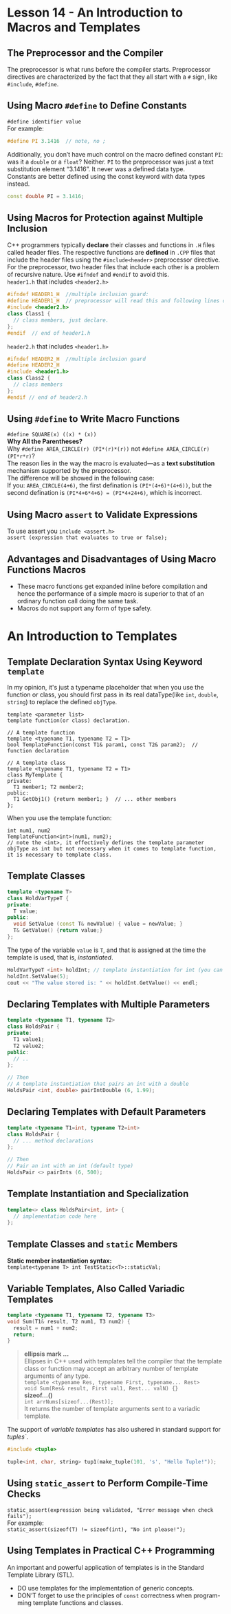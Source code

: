 # Lesson 14 - An Introduction to Macros and Templates

## The Preprocessor and the Compiler
The preprocessor is what runs before the compiler starts. Preprocessor directives are characterized by the fact that they all start with a `#` sign, like `#include`, `#define`.

## Using Macro `#define` to Define Constants
`#define identifier value`  
For example:  
```c++
#define PI 3.1416  // note, no ;
```
Additionally, you don’t have much control on the macro defined constant `PI`: was it a `double` or a `float`? Neither. `PI` to the preprocessor was just a text substitution element “3.1416”. It never was a defined data type.  
Constants are better defined using the const keyword with data types instead.
```c++
const double PI = 3.1416; 
```

## Using Macros for Protection against Multiple Inclusion
C++ programmers typically **declare** their classes and functions in `.H` files called header files. The respective functions are **defined** in `.CPP` files that include the header files using the `#include<header>` preprocessor directive.    
For the preprocessor, two header files that include each other is a problem of recursive nature. Use `#ifndef` and `#endif` to avoid this.  
`header1.h` that includes `<header2.h>`  
```c++
#ifndef HEADER1_H  //multiple inclusion guard:
#define HEADER1_H  // preprocessor will read this and following lines once 
#include <header2.h>
class Class1 {
  // class members, just declare.
}; 
#endif  // end of header1.h
```
`header2.h` that includes `<header1.h>`  
```c++
#ifndef HEADER2_H  //multiple inclusion guard 
#define HEADER2_H
#include <header1.h>
class Class2 {
  // class members 
}; 
#endif // end of header2.h
```

## Using `#define` to Write Macro Functions
`#define SQUARE(x) ((x) * (x))`    
**Why All the Parentheses?**   
Why `#define AREA_CIRCLE(r) (PI*(r)*(r))` not `#define AREA_CIRCLE(r) (PI*r*r)`?  
The reason lies in the way the macro is evaluated—as a **text substitution** mechanism supported by the preprocessor.  
The difference will be showed in the following case:  
If you: `AREA_CIRCLE(4+6)`, the first defination is `(PI*(4+6)*(4+6))`, but the second defination is `(PI*4+6*4+6) = (PI*4+24+6)`, which is incorrect.

## Using Macro `assert` to Validate Expressions
To use assert you `include <assert.h>`  
`assert (expression that evaluates to true or false);`  

## Advantages and Disadvantages of Using Macro Functions Macros
* These macro functions get expanded inline before compilation and hence the performance of a simple macro is superior to that of an ordinary function call doing the same task. 
* Macros do not support any form of type safety.

# An Introduction to Templates

## Template Declaration Syntax Using Keyword `template`
In my opinion, it's just a typename placeholder that when you use the function or class, you should first pass in its real dataType(like `int`, `double`, `string`) to replace the defined `objType`.
```
template <parameter list>
template function(or class) declaration.
```
```
// A template function
template <typename T1, typename T2 = T1>
bool TemplateFunction(const T1& param1, const T2& param2);  // function declaration

// A template class
template <typename T1, typename T2 = T1>
class MyTemplate {
private:
  T1 member1; T2 member2;
public:
  T1 GetObj1() {return member1; }  // ... other members
};
```
When you use the template function:  
```
int num1, num2
TemplateFunction<int>(num1, num2);
// note the <int>, it effectively defines the template parameter objType as int but not necessary when it comes to template function, it is necessary to template class.
```

## Template Classes
```c++
template <typename T> 
class HoldVarTypeT {
private: 
  T value; 
public:
  void SetValue (const T& newValue) { value = newValue; } 
  T& GetValue() {return value;}
};
```
The type of the variable `value` is `T`, and that is assigned at the time the template is used, that is, *instantiated*.
```c++
HoldVarTypeT <int> holdInt; // template instantiation for int (you can change int to other datatype)
holdInt.SetValue(5);
cout << "The value stored is: " << holdInt.GetValue() << endl;
```

## Declaring Templates with Multiple Parameters
```c++
template <typename T1, typename T2> 
class HoldsPair {
private:
  T1 value1; 
  T2 value2;
public:
  // ..
};

// Then
// A template instantiation that pairs an int with a double 
HoldsPair <int, double> pairIntDouble (6, 1.99);
```

## Declaring Templates with Default Parameters
```c++
template <typename T1=int, typename T2=int> 
class HoldsPair {
  // ... method declarations
};

// Then
// Pair an int with an int (default type) 
HoldsPair <> pairInts (6, 500);
```

## Template Instantiation and Specialization
```c++
template<> class HoldsPair<int, int> {
  // implementation code here
};
```

## Template Classes and `static` Members
**Static member instantiation syntax:**  
`template<typename T> int TestStatic<T>::staticVal;`

## Variable Templates, Also Called Variadic Templates
```c++
template <typename T1, typename T2, typename T3> 
void Sum(T1& result, T2 num1, T3 num2) {
  result = num1 + num2; 
  return;
}
``` 
> **ellipsis mark ...**  
Ellipses in C++ used with templates tell the compiler that the template class or function may accept an arbitrary number of template arguments of any type.  
`template <typename Res, typename First, typename... Rest>`    
`void Sum(Res& result, First val1, Rest... valN) {}`   
**sizeof...()**  
`int arrNums[sizeof...(Rest)];`  
It returns the number of template arguments sent to a variadic template.

The support of *variable templates* has also ushered in standard support for *tuples`*.
```c++
#include <tuple>

tuple<int, char, string> tup1(make_tuple(101, 's', "Hello Tuple!"));
```

## Using `static_assert` to Perform Compile-Time Checks
`static_assert(expression being validated, "Error message when check fails");`  
For example:  
`static_assert(sizeof(T) != sizeof(int), "No int please!");`

## Using Templates in Practical C++ Programming
An important and powerful application of templates is in the Standard Template Library (STL).
* DO use templates for the implementation of generic concepts.
* DON’T forget to use the principles of `const` correctness when program- ming template functions and classes.







